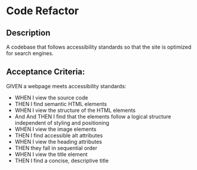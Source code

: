 # Code Refactor

## Description
A codebase that follows accessibility standards so that the site is optimized for search engines.

## Acceptance Criteria:

GIVEN a webpage meets accessibility standards:  
* WHEN I view the source code
* THEN I find semantic HTML elements  
* WHEN I view the structure of the HTML elements 
* And And THEN I find that the elements follow a logical structure independent of styling and positioning 
* WHEN I view the image elements
* THEN I find accessible alt attributes 
* WHEN I view the heading attributes 
* THEN they fall in sequential order 
* WHEN I view the title element
* THEN I find a concise, descriptive title

